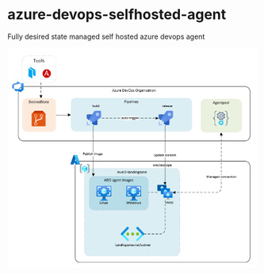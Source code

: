# azure-devops-selfhosted-agent
Fully desired state managed self hosted azure devops agent


![alt text](docs/images/overview.png "Title")